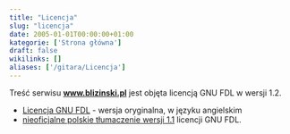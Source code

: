 ```yaml
---
title: "Licencja"
slug: "licencja"
date: 2005-01-01T00:00:00+01:00
kategorie: ['Strona główna']
draft: false
wikilinks: []
aliases: ['/gitara/Licencja']
---
```

Treść serwisu **www.blizinski.pl** jest objęta licencją GNU FDL w wersji
1.2.

  - [Licencja GNU FDL](http://www.fsf.org/licenses/fdl.html.html) -
    wersja oryginalna, w języku angielskim
  - [nieoficjalne polskie tłumaczenie
    wersji 1.1](http://pl.wikipedia.org/wiki/GNU_Free_Documentation_License_-_polskie_t%C5%82umaczenie)
    licencji GNU FDL.

